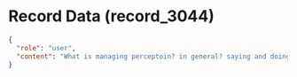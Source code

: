 # Record Data (record_3044)

```json
{
  "role": "user",
  "content": "What is managing perceptoin? in general? saying and doing things to build a world view? i think this manager was manaigng my perception of what was going on.. with the PIP threat? "
}
```
